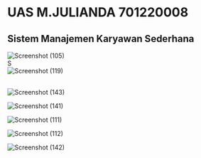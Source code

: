 # UAS M.JULIANDA 701220008 <br>
## Sistem Manajemen Karyawan Sederhana
![Screenshot (105)](https://github.com/Mr07Nandut/UASM.JULIANDA-701220008-ALMUBARROQ/assets/147566714/88ded801-c2d4-42e7-888f-102f9b76c9a8)
<br>
S
<br>
![Screenshot (119)](https://github.com/Mr07Nandut/UASM.JULIANDA-701220008-ALMUBARROQ/assets/147566714/28ed4374-81e5-4695-acc2-2ae0fca680db)
<br>
<br>

![Screenshot (143)](https://github.com/Mr07Nandut/UASM.JULIANDA-701220008-ALMUBARROQ/assets/147566714/29f71ea5-b62c-444f-9c0c-2559ab435725)

![Screenshot (141)](https://github.com/Mr07Nandut/UASM.JULIANDA-701220008-ALMUBARROQ/assets/147566714/745bf1ec-c8af-4648-abbd-01b506800e24)

![Screenshot (111)](https://github.com/Mr07Nandut/UASM.JULIANDA-701220008-ALMUBARROQ/assets/147566714/d55d789b-de96-45c9-8d30-c7ac6b639c25)

![Screenshot (112)](https://github.com/Mr07Nandut/UASM.JULIANDA-701220008-ALMUBARROQ/assets/147566714/86e2a681-0ff1-4249-b62e-4a6dff4c695e)

![Screenshot (142)](https://github.com/Mr07Nandut/UASM.JULIANDA-701220008-ALMUBARROQ/assets/147566714/ef8e47f4-68a8-4f87-bdde-3562fe52492f)

